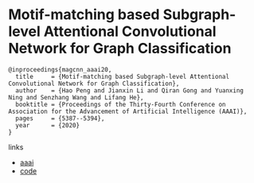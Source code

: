 # Motif-matching based Subgraph-level Attentional Convolutional Network for Graph Classification

```
@inproceedings{magcnn_aaai20,
  title     = {Motif-matching based Subgraph-level Attentional Convolutional Network for Graph Classification},
  author    = {Hao Peng and Jianxin Li and Qiran Gong and Yuanxing Ning and Senzhang Wang and Lifang He},
  booktitle = {Proceedings of the Thirty-Fourth Conference on Association for the Advancement of Artificial Intelligence (AAAI)},
  pages     = {5387--5394},
  year      = {2020}
}
```

links
- [aaai](https://aaai.org/Papers/AAAI/2020GB/AAAI-PengH.4387.pdf)
- [code](https://github.com/RingBDStack/MA-GCNNs)
